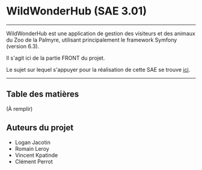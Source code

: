# WildWonderHub (SAE 3.01)

---

WildWonderHub est une application de gestion des visiteurs et des animaux du Zoo de la Palmyre, utilisant principalement le framework Symfony (version 6.3).

Il s'agit ici de la partie FRONT du projet.

Le sujet sur lequel s'appuyer pour la réalisation de cette SAE se trouve [ici](http://cutrona/but/s4/sae4-real-01/).

---

## Table des matières

(À remplir)

## Auteurs du projet

- Logan Jacotin
- Romain Leroy
- Vincent Kpatinde
- Clément Perrot
